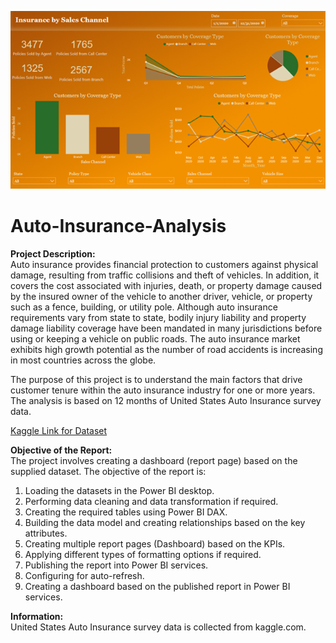 ![Alt text](https://github.com/DonyaBonyadian/Auto-Insurance-Analysis/blob/main/auto.png)

# Auto-Insurance-Analysis

**Project Description:**  
Auto insurance provides financial protection to customers against physical damage, resulting from traffic collisions and theft of vehicles. In addition, it covers the cost associated with injuries, death, or property damage caused by the insured owner of the vehicle to another driver, vehicle, or property such as a fence, building, or utility pole. Although auto insurance requirements vary from state to state, bodily injury liability and property damage liability coverage have been mandated in many jurisdictions before using or keeping a vehicle on public roads. The auto insurance market exhibits high growth potential as the number of road accidents is increasing in most countries across the globe.

The purpose of this project is to understand the main factors that drive customer tenure within the auto insurance industry for one or more years. The analysis is based on 12 months of United States Auto Insurance survey data.

[Kaggle Link for Dataset](https://www.kaggle.com/code/madhushreesannigrahi/enks-natural-breaks-and-k-means-elystering/data)

**Objective of the Report:**  
The project involves creating a dashboard (report page) based on the supplied dataset. The objective of the report is:

1. Loading the datasets in the Power BI desktop.
2. Performing data cleaning and data transformation if required.
3. Creating the required tables using Power BI DAX.
4. Building the data model and creating relationships based on the key attributes.
5. Creating multiple report pages (Dashboard) based on the KPIs.
6. Applying different types of formatting options if required.
7. Publishing the report into Power BI services.
8. Configuring for auto-refresh.
9. Creating a dashboard based on the published report in Power BI services.

**Information:**  
United States Auto Insurance survey data is collected from kaggle.com.

